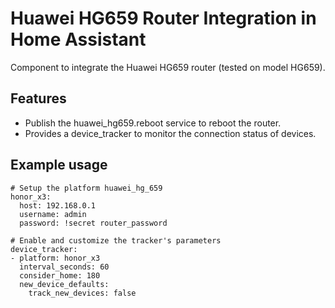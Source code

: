 # Huawei HG659 Router Integration in Home Assistant
Component to integrate the Huawei HG659 router (tested on model HG659).

## Features
- Publish the huawei_hg659.reboot service to reboot the router.
- Provides a device_tracker to monitor the connection status of devices.

## Example usage

```
# Setup the platform huawei_hg_659
honor_x3:
  host: 192.168.0.1
  username: admin
  password: !secret router_password

# Enable and customize the tracker's parameters
device_tracker:
- platform: honor_x3
  interval_seconds: 60
  consider_home: 180
  new_device_defaults:
    track_new_devices: false
```